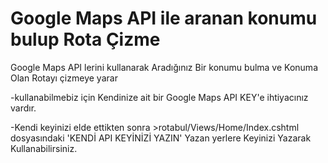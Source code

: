 # Google Maps API ile aranan konumu bulup Rota Çizme
 Google Maps API lerini kullanarak Aradığınız Bir konumu bulma ve Konuma Olan Rotayı çizmeye yarar
 
 -kullanabilmebiz için Kendinize ait bir Google Maps API KEY'e ihtiyacınız vardır.
 
 -Kendi keyinizi elde ettikten sonra >rotabul/Views/Home/Index.cshtml dosyasındaki 'KENDİ API KEYİNİZİ YAZIN' Yazan yerlere Keyinizi     Yazarak Kullanabilirsiniz.
 
